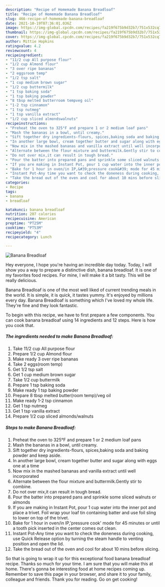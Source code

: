 ```yaml
---
description: "Recipe of Homemade Banana Breadloaf"
title: "Recipe of Homemade Banana Breadloaf"
slug: 466-recipe-of-homemade-banana-breadloaf
date: 2021-10-19T07:36:01.036Z
image: https://img-global.cpcdn.com/recipes/fa219f675b9d32b7/751x532cq70/banana-breadloaf-recipe-main-photo.jpg
thumbnail: https://img-global.cpcdn.com/recipes/fa219f675b9d32b7/751x532cq70/banana-breadloaf-recipe-main-photo.jpg
cover: https://img-global.cpcdn.com/recipes/fa219f675b9d32b7/751x532cq70/banana-breadloaf-recipe-main-photo.jpg
author: Mittie Hopkins
ratingvalue: 4.2
reviewcount: 4
recipeingredient:
- "11/2 cup All purpose flour"
- "1/2 cup Almond flour"
- "3 over ripe bananas"
- "2 eggsroom temp"
- "1/2 tsp salt"
- "1 cup medium brown sugar"
- "1/2 cup buttermilk"
- "1 tsp baking soda"
- "1 tsp baking powder"
- "8 tbsp melted butterroom tempveg oil"
- "1-2 tsp cinnamon"
- "1 tsp nutmeg"
- "1 tsp vanilla extract"
- "1/2 cup sliced almondswalnuts"
recipeinstructions:
- "Preheat the oven to 325°F and prepare 1 or 2 medium loaf pans"
- "Mash the bananas in a bowl, until creamy."
- "Sift together dry ingredients-flours, spices,baking soda and baking powder and keep aside."
- "In another large bowl, cream together butter and sugar along with eggs one at a time"
- "Now mix in the mashed bananas and vanilla extract until well incorporated"
- "Alternate between the flour mixture and buttermilk.Gently stir to combine."
- "Do not over mix,it can result in tough bread."
- "Pour the batter into prepared pans and sprinkle some sliced walnuts or almonds"
- "If you are making in Instant Pot, pour 1 cup water into the inner pot and place a trivet. Foil wrap your loaf tin containing batter and use foil sling to lower on top of the trivet."
- "Bake for 1 hour in oven/in IP,&#39;pressure cook&#39; mode for 45 minutes or until a tooth pick inserted in the center comes out clean."
- "Instant Pot-Any time you want to check the doneness during cooking, use Quick Release option by turning the steam handle to venting position and open the lid."
- "Take the bread out of the oven and cool for about 10 mins before slicing."
categories:
- Recipe
tags:
- banana
- breadloaf

katakunci: banana breadloaf 
nutrition: 207 calories
recipecuisine: American
preptime: "PT25M"
cooktime: "PT53M"
recipeyield: "4"
recipecategory: Lunch

---
```



![Banana Breadloaf](https://img-global.cpcdn.com/recipes/fa219f675b9d32b7/751x532cq70/banana-breadloaf-recipe-main-photo.jpg)

Hey everyone, I hope you're having an incredible day today. Today, I will show you a way to prepare a distinctive dish, banana breadloaf. It is one of my favorites food recipes. For mine, I will make it a bit tasty. This will be really delicious.

Banana Breadloaf is one of the most well liked of current trending meals in the world. It is simple, it is quick, it tastes yummy. It's enjoyed by millions every day. Banana Breadloaf is something which I've loved my whole life. They're fine and they look fantastic.




To begin with this recipe, we have to first prepare a few components. You can cook banana breadloaf using 14 ingredients and 12 steps. Here is how you cook that.

<!--inarticleads1-->

##### The ingredients needed to make Banana Breadloaf:

1. Take 11/2 cup All purpose flour
1. Prepare 1/2 cup Almond flour
1. Make ready 3 over ripe bananas
1. Take 2 eggs(room temp)
1. Get 1/2 tsp salt
1. Get 1 cup medium brown sugar
1. Take 1/2 cup buttermilk
1. Prepare 1 tsp baking soda
1. Make ready 1 tsp baking powder
1. Prepare 8 tbsp melted butter(room temp)/veg oil
1. Make ready 1-2 tsp cinnamon
1. Get 1 tsp nutmeg
1. Get 1 tsp vanilla extract
1. Prepare 1/2 cup sliced almonds/walnuts




<!--inarticleads2-->

##### Steps to make Banana Breadloaf:

1. Preheat the oven to 325°F and prepare 1 or 2 medium loaf pans
1. Mash the bananas in a bowl, until creamy.
1. Sift together dry ingredients-flours, spices,baking soda and baking powder and keep aside.
1. In another large bowl, cream together butter and sugar along with eggs one at a time
1. Now mix in the mashed bananas and vanilla extract until well incorporated
1. Alternate between the flour mixture and buttermilk.Gently stir to combine.
1. Do not over mix,it can result in tough bread.
1. Pour the batter into prepared pans and sprinkle some sliced walnuts or almonds
1. If you are making in Instant Pot, pour 1 cup water into the inner pot and place a trivet. Foil wrap your loaf tin containing batter and use foil sling to lower on top of the trivet.
1. Bake for 1 hour in oven/in IP,&#39;pressure cook&#39; mode for 45 minutes or until a tooth pick inserted in the center comes out clean.
1. Instant Pot-Any time you want to check the doneness during cooking, use Quick Release option by turning the steam handle to venting position and open the lid.
1. Take the bread out of the oven and cool for about 10 mins before slicing.




So that is going to wrap it up for this exceptional food banana breadloaf recipe. Thanks so much for your time. I am sure that you will make this at home. There's gonna be interesting food at home recipes coming up. Remember to save this page in your browser, and share it to your family, colleague and friends. Thank you for reading. Go on get cooking!
